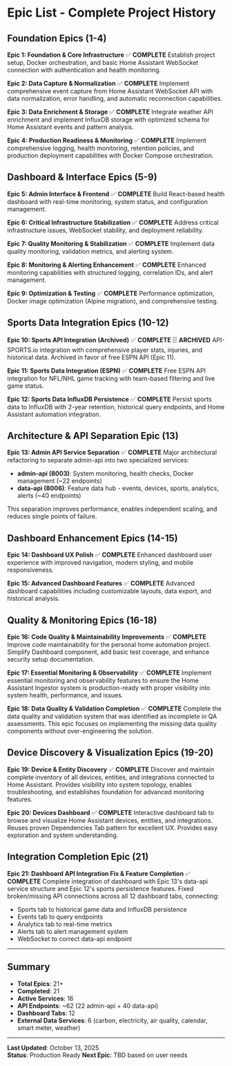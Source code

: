 # Epic List - Complete Project History

## Foundation Epics (1-4)

**Epic 1: Foundation & Core Infrastructure** ✅ **COMPLETE**
Establish project setup, Docker orchestration, and basic Home Assistant WebSocket connection with authentication and health monitoring.

**Epic 2: Data Capture & Normalization** ✅ **COMPLETE**
Implement comprehensive event capture from Home Assistant WebSocket API with data normalization, error handling, and automatic reconnection capabilities.

**Epic 3: Data Enrichment & Storage** ✅ **COMPLETE**
Integrate weather API enrichment and implement InfluxDB storage with optimized schema for Home Assistant events and pattern analysis.

**Epic 4: Production Readiness & Monitoring** ✅ **COMPLETE**
Implement comprehensive logging, health monitoring, retention policies, and production deployment capabilities with Docker Compose orchestration.

## Dashboard & Interface Epics (5-9)

**Epic 5: Admin Interface & Frontend** ✅ **COMPLETE**
Build React-based health dashboard with real-time monitoring, system status, and configuration management.

**Epic 6: Critical Infrastructure Stabilization** ✅ **COMPLETE**
Address critical infrastructure issues, WebSocket stability, and deployment reliability.

**Epic 7: Quality Monitoring & Stabilization** ✅ **COMPLETE**
Implement data quality monitoring, validation metrics, and alerting system.

**Epic 8: Monitoring & Alerting Enhancement** ✅ **COMPLETE**
Enhanced monitoring capabilities with structured logging, correlation IDs, and alert management.

**Epic 9: Optimization & Testing** ✅ **COMPLETE**
Performance optimization, Docker image optimization (Alpine migration), and comprehensive testing.

## Sports Data Integration Epics (10-12)

**Epic 10: Sports API Integration (Archived)** ✅ **COMPLETE** 🗄️ **ARCHIVED**
API-SPORTS.io integration with comprehensive player stats, injuries, and historical data. Archived in favor of free ESPN API (Epic 11).

**Epic 11: Sports Data Integration (ESPN)** ✅ **COMPLETE**
Free ESPN API integration for NFL/NHL game tracking with team-based filtering and live game status.

**Epic 12: Sports Data InfluxDB Persistence** ✅ **COMPLETE**
Persist sports data to InfluxDB with 2-year retention, historical query endpoints, and Home Assistant automation integration.

## Architecture & API Separation Epic (13)

**Epic 13: Admin API Service Separation** ✅ **COMPLETE**
Major architectural refactoring to separate admin-api into two specialized services:
- **admin-api (8003)**: System monitoring, health checks, Docker management (~22 endpoints)
- **data-api (8006)**: Feature data hub - events, devices, sports, analytics, alerts (~40 endpoints)

This separation improves performance, enables independent scaling, and reduces single points of failure.

## Dashboard Enhancement Epics (14-15)

**Epic 14: Dashboard UX Polish** ✅ **COMPLETE**
Enhanced dashboard user experience with improved navigation, modern styling, and mobile responsiveness.

**Epic 15: Advanced Dashboard Features** ✅ **COMPLETE**
Advanced dashboard capabilities including customizable layouts, data export, and historical analysis.

## Quality & Monitoring Epics (16-18)

**Epic 16: Code Quality & Maintainability Improvements** ✅ **COMPLETE**
Improve code maintainability for the personal home automation project. Simplify Dashboard component, add basic test coverage, and enhance security setup documentation.

**Epic 17: Essential Monitoring & Observability** ✅ **COMPLETE**
Implement essential monitoring and observability features to ensure the Home Assistant Ingestor system is production-ready with proper visibility into system health, performance, and issues.

**Epic 18: Data Quality & Validation Completion** ✅ **COMPLETE**
Complete the data quality and validation system that was identified as incomplete in QA assessments. This epic focuses on implementing the missing data quality components without over-engineering the solution.

## Device Discovery & Visualization Epics (19-20)

**Epic 19: Device & Entity Discovery** ✅ **COMPLETE**
Discover and maintain complete inventory of all devices, entities, and integrations connected to Home Assistant. Provides visibility into system topology, enables troubleshooting, and establishes foundation for advanced monitoring features.

**Epic 20: Devices Dashboard** ✅ **COMPLETE**
Interactive dashboard tab to browse and visualize Home Assistant devices, entities, and integrations. Reuses proven Dependencies Tab pattern for excellent UX. Provides easy exploration and system understanding.

## Integration Completion Epic (21)

**Epic 21: Dashboard API Integration Fix & Feature Completion** ✅ **COMPLETE**
Complete integration of dashboard with Epic 13's data-api service structure and Epic 12's sports persistence features. Fixed broken/missing API connections across all 12 dashboard tabs, connecting:
- Sports tab to historical game data and InfluxDB persistence
- Events tab to query endpoints
- Analytics tab to real-time metrics
- Alerts tab to alert management system
- WebSocket to correct data-api endpoint

---

## Summary

- **Total Epics**: 21+
- **Completed**: 21
- **Active Services**: 16
- **API Endpoints**: ~62 (22 admin-api + 40 data-api)
- **Dashboard Tabs**: 12
- **External Data Services**: 6 (carbon, electricity, air quality, calendar, smart meter, weather)

---

**Last Updated**: October 13, 2025  
**Status**: Production Ready
**Next Epic**: TBD based on user needs


